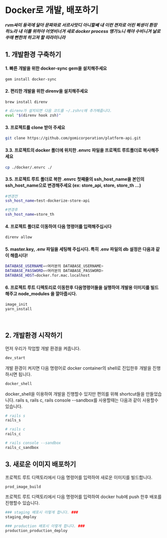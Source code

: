 # Docker로 개발, 배포하기

***rvm싸미 듕귁에 달아 문짜와로 서르사맛디 아니할쎼
내 이런 젼차로 어린 뷕셩이 환장 하노라
내 이를 위하야 어엿비너겨 새로 docker process 맹가노니
해야 수비니겨 날로 쑤매 뻔한킈 하고져 할 따라미니라***

## 1. 개발환경 구축하기
#### 1. 빠른 개발을 위한 docker-sync gem을 설치해주세요
```bash
gem install docker-sync
```

#### 2. 편리한 개발을 위한 direnv을 설치해주세요
```bash
brew install direnv

# direnv가 설치되면 다음 코드를 ~/.zshrc에 추가해줍니다.
eval "$(direnv hook zsh)"
```

#### 3. 프로젝트를 clone 받아 주세요
```bash
git clone https://github.com/gomicorporation/platform-api.git
```

#### 3.3. 프로젝트의 docker 폴더에 위치한 .envrc 파일을 프로젝트 루트폴더로 복사해주세요
```bash
cp ./docker/.envrc ./
```

#### 3.5. 프로젝트 루트 폴더로 복한 .envrc 첫째줄의 ssh_host_name을 본인의 ssh_host_name으로 변경해주세요 (ex: store_api, store, store_th ...)
```bash
#변경전
ssh_host_name=test-dockerize-store-api

#변경후 
ssh_host_name=store_th
```

#### 4. 프로젝트 폴더로 이동하여 다음 명령어를 입력해주십시다
```bash
direnv allow
```

#### 5. master.key, .env 파일을 세팅해 주십시다. 특히 .env 파일의 db 설정은 다음과 같이 해줍시다!
```bash
DATABASE_USERNAME=<여러분의 DATABASE_USERNAME>
DATABASE_PASSWORD=<여러분의 DATABASE_PASSWORD>
DATABASE_HOST=docker.for.mac.localhost
```

#### 6. 프로젝트 루트 디렉토리로 이동한후 다음명령어들을 실행하여 개발용 이미지를 빌드해주고 node_modules 을 깔아줍시다.
```bash
image_init
yarn_install
```
<br/>

## 2. 개발환경 시작하기
먼저 우리가 작업할 개발 환경을 켜줍니다.
```bash
dev_start
```

개발 환경이 켜지면 다음 명령어로 docker container의 shell로 진입한후 개발을 진행하시면 됩니다.
```bash
docker_shell
```

docker_shell을 이용하여 개발을 진행할수 있지만 편의를 위해 shortcut들을 만들었습니다.
rails s, rails c, rails console --sandbox를 사용할때는 다음과 같이 사용할수 있습니다.
```bash
# rails s
rails_s

# rails c
rails_c

# rails console --sandbox
rails_c_sandbox
```

## 3. 새로운 이미지 배포하기 
프로젝트 루트 디렉토리에서 다음 명령어를 입력하여 새로운 이미지를 빌드합니다.
```bash
prod_image_build
```

프로젝트 루트 디렉토리에서 다음 명령어를 입력하여 docker hub에 push 한후 배포를 진행할수 있습니다.
```bash
### staging 배포시 이렇게 합니다. ###
staging_deploy

### production 배포시 이렇게 합니다. ###
production_production_deploy
```
